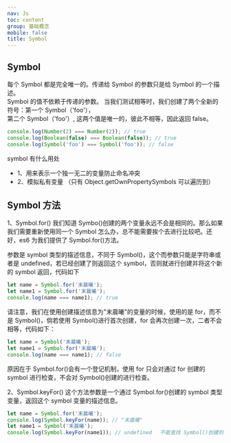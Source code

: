```yaml
---
nav: Js
toc: content
group: 基础概念
mobile: false
title: Symbol
---
```


## Symbol

每个 Symbol 都是完全唯一的。传递给 Symbol 的参数只是给 Symbol 的一个描述。  
Symbol 的值不依赖于传递的参数。 当我们测试相等时，我们创建了两个全新的符号：第一个 Symbol（'foo'），  
第二个 Symbol（'foo'）, 这两个值是唯一的，彼此不相等，因此返回 false。

```js
console.log(Number(2) === Number(2)); // true
console.log(Boolean(false) === Boolean(false)); // true
console.log(Symbol('foo') === Symbol('foo')); // false
```

symbol 有什么用处

- 1、用来表示一个独一无二的变量防止命名冲突
- 2、模拟私有变量 （只有 Object.getOwnPropertySymbols 可以遍历到）

## Symbol 方法

1、Symbol.for()
我们知道 Symbo()创建的两个变量永远不会是相同的。那么如果我们需要重新使用同一个 Symbol 怎么办，总不能需要挨个去进行比较吧。还好，es6 为我们提供了 Symbol.for()方法。

参数是 symbol 类型的描述信息，不同于 Symbol()，这个而参数只能是字符串或者是 undefined，若已经创建了则返回这个 symbol，否则就进行创建并将这个新的 symbol 返回，代码如下

```js
let name = Symbol.for('末晨曦');
let name1 = Symbol.for('末晨曦');
console.log(name === name1); // true
```

请注意，我们在使用创建描述信息为"末晨曦"的变量的时候，使用的是 for，而不是 Symbol()，倘若使用 Symbol()进行首次创建，for 会再次创建一次，二者不会相等，代码如下：

```js
let name = Symbol('末晨曦');
let name1 = Symbol.for('末晨曦');
console.log(name === name1); // false
```

原因在于 Symbol.for()会有一个登记机制，使用 for 只会对通过 for 创建的 symbol 进行检查，不会对 Symbol()创建的进行检查。

2、Symbol.keyFor()
这个方法参数是一个通过 Symbol.for()创建的 symbol 类型变量，返回这个 symbol 变量的描述信息。

```js
let name = Symbol.for('末晨曦');
console.log(Symbol.keyFor(name)); // "末晨曦"
let name1 = Symbol('末晨曦');
console.log(Symbol.keyFor(name1)); // undefined 　不能查找 Symbol()创建的变量
```

